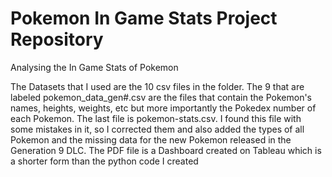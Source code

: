 # Pokemon In Game Stats Project Repository
 Analysing the In Game Stats of Pokemon 
 
The Datasets that I used are the 10 csv files in the folder. The 9 that are labeled pokemon_data_gen#.csv are the files that contain the Pokemon's names, heights, weights, etc but more importantly the Pokedex number of each Pokemon.
The last file is pokemon-stats.csv. I found this file with some mistakes in it, so I corrected them and also added the types of all Pokemon and the missing data for the new Pokemon released in the Generation 9 DLC.
The PDF file is a Dashboard created on Tableau which is a shorter form than the python code I created
